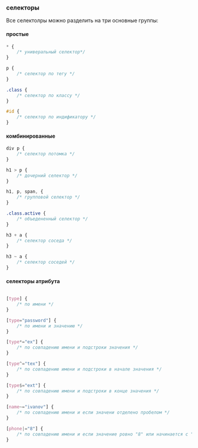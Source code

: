 ### селекторы

Все селектолры можно разделить на три основные группы:

#### простые 

```css
* {
    /* универальный селектор*/
}

p {
    /* селектор по тегу */
}

.class {
    /* селектор по классу */
}

#id {
    /* селектор по индификатору */
}
```

#### комбинированные

```css
div p {
    /* селектор потомка */ 
}

h1 > p {
    /* дочерний селектор */ 
}

h1, p, span, {
    /* групповой селектор */
}

.class.active {
    /* объедененный селектор */
}

h3 + a {
    /* селектор соседа */
}

h3 ~ a {
    /* селектор соседей */
}
```

#### селекторы атрибута 

```css

[type] {
    /* по имени */
}

[type="password"] {
    /* по имени и значению */
}

[type*="ex"] {
    /* по совпадению имени и подстроки значения */
}

[type^="tex"] {
    /* по совпадению имени и подстроки в начале значения */
}

[type$="ext"] {
    /* по совпадению имени и подстроки в конце значения */
}

[name~="ivanov"] {
    /* по совпадению имени и если значени отделено пробелом */
}

[phone|="8"] {
    /* по совпадению имени и если значение ровно "8" или начинается с "8-" */
}

```
